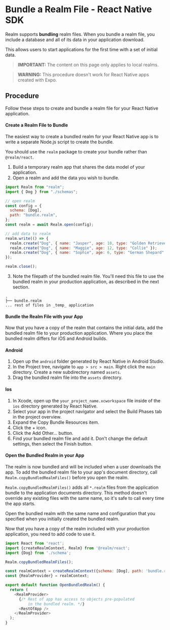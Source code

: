 # Bundle a Realm File - React Native SDK
Realm supports **bundling** realm files. When you bundle
a realm file, you include a database and all of its data in your
application download.

This allows users to start applications for the first time with a set of
initial data.

> **IMPORTANT:**
> The content on this page only applies to local realms.
>

> **WARNING:**
> This procedure doesn't work for React Native apps created with Expo.
>

## Procedure
Follow these steps to create and bundle a realm file for your React Native application.

#### Create a Realm File to Bundle
The easiest way to create a bundled realm for your React Native app is
to write a separate Node.js script to create the bundle.

You should use the `realm` package to create your bundle rather than `@realm/react`.

1. Build a temporary realm app that shares the data model of your
application.
2. Open a realm and add the data you wish to bundle.
```javascript
import Realm from "realm";
import { Dog } from "./schemas";

// open realm
const config = {
  schema: [Dog],
  path: "bundle.realm",
};
const realm = await Realm.open(config);

// add data to realm
realm.write(() => {
  realm.create("Dog", { name: "Jasper", age: 10, type: "Golden Retriever" });
  realm.create("Dog", { name: "Maggie", age: 12, type: "Collie" });
  realm.create("Dog", { name: "Sophie", age: 6, type: "German Shepard" });
});

realm.close();
```
3. Note the filepath of the bundled realm file. You'll need this file to use
the bundled realm in your production application, as described in the next
section.
```text
.
├── bundle.realm
... rest of files in _temp_ application
```

#### Bundle the Realm File with your App
Now that you have a copy of the realm that contains the initial data,
add the bundled realm file to your production application.
Where you place the bundled realm differs for iOS and Android
builds.

#### Android

1. Open up the `android` folder generated by React Native in Android Studio.
2. In the Project tree, navigate to `app > src > main`.
Right click the `main` directory. Create a new subdirectory named `assets`.
3. Drag the bundled realm file into the `assets` directory.

#### Ios

1. In Xcode, open up the `your_project_name.xcworkspace` file
inside of the `ios` directory generated by React Native.
2. Select your app in the project navigator and
select the Build Phases tab in the project overview.
3. Expand the Copy Bundle Resources item.
4. Click the + icon.
5. Click the Add Other... button.
6. Find your bundled realm file and add it. Don't change the default settings,
then select the Finish button.

#### Open the Bundled Realm in your App
The realm is now bundled and will be included when a user downloads the app.
To add the bundled realm file to your app's document directory, call `Realm.copyBundledRealmFiles()` before you open the realm.

`Realm.copyBundledRealmFiles()` adds all `*.realm` files from the application
bundle to the application documents directory. This method doesn't override
any existing files with the same name, so it's safe to call every time the
app starts.

Open the bundled realm with the same name and configuration that you specified when you initially
created the bundled realm.

Now that you have a copy of the realm included with your production
application, you need to add code to use it.

```javascript
import React from 'react';
import {createRealmContext, Realm} from '@realm/react';
import {Dog} from './schema';

Realm.copyBundledRealmFiles();

const realmContext = createRealmContext({schema: [Dog], path: 'bundle.realm'});
const {RealmProvider} = realmContext;

export default function OpenBundledRealm() {
  return (
    <RealmProvider>
      {/* Rest of app has access to objects pre-populated
          in the bundled realm. */}
      <RestOfApp />
    </RealmProvider>
  );
}
```

